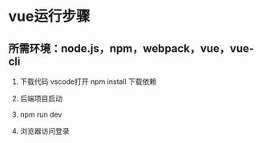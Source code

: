 vue运行步骤
=
所需环境：node.js，npm，webpack，vue，vue-cli
-
1. 下载代码 vscode打开 npm install 下载依赖

2. 后端项目启动

3. npm run dev

4. 浏览器访问登录
